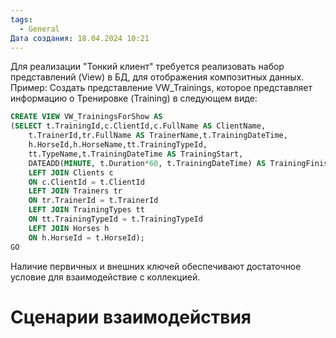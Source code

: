 ```yaml
---
tags:
  - General
Дата создания: 18.04.2024 10:21
---
```

Для реализации "Тонкий клиент" требуется реализовать набор представлений (View) в БД, для отображения композитных данных. Пример:
Создать представление VW_Trainings, которое представляет информацию о Тренировке (Training) в следующем виде:
```sql
CREATE VIEW VW_TrainingsForShow AS
(SELECT t.TrainingId,c.ClientId,c.FullName AS ClientName,
	t.TrainerId,tr.FullName AS TrainerName,t.TrainingDateTime,
	h.HorseId,h.HorseName,tt.TrainingTypeId,
	tt.TypeName,t.TrainingDateTime AS TrainingStart, 
	DATEADD(MINUTE, t.Duration*60, t.TrainingDateTime) AS TrainingFinish FROM Trainings t
	LEFT JOIN Clients c
	ON c.ClientId = t.ClientId
	LEFT JOIN Trainers tr
	ON tr.TrainerId = t.TrainerId
	LEFT JOIN TrainingTypes tt
	ON tt.TrainingTypeId = t.TrainingTypeId
	LEFT JOIN Horses h
	ON h.HorseId = t.HorseId);
GO
```

Наличие первичных и внешних ключей обеспечивают достаточное условие для взаимодействие с коллекцией.

# Сценарии взаимодействия
